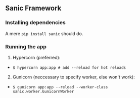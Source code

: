 ## Sanic Framework

### Installing dependencies
A mere `pip install sanic` should do.

### Running the app

1. Hypercorn (preferred):
- `$ hypercorn app:app # add --reload for hot reloads`

2. Gunicorn (neccessary to specify worker, else won't work):
- `$ gunicorn app:app --reload --worker-class sanic.worker.GunicornWorker`
